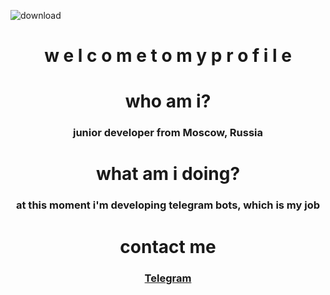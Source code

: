 
![download](https://user-images.githubusercontent.com/102752755/190897834-f9c23966-3718-4dcc-95e1-1245a2f6064b.jpg)
<h1 align=center>w e l c o m e  t o  m y  p r o f i l e</h1>
<h1 align=center>who am i?</h1>
<h3 align=center>junior developer from Moscow, Russia</h3>

<h1 align=center>what am i doing?</h1>
<h3 align=center>at this moment i'm developing telegram bots, which is my job</h3>

<h1 align=center>contact me</h2>
<h3 align=center><a href="https://t.me/echoscomplex" target="_blank">Telegram</a></h3>
